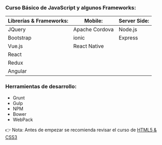 ### Curso Básico de JavaScript y algunos Frameworks:

| Librerías & Frameworks: | Mobile:                 | Server Side:            |
| ----------------------- | ----------------------- | ----------------------- |
| JQuery                  | Apache Cordova          | Node.js                 |
| Bootstrap               | ionic                   | Express                 |
| Vue.js                  | React Native            |                         |
| React                   |                         |                         |
| Redux                   |                         |                         |
| Angular                 |                         |                         |


### Herramientas de desarrollo:
* Grunt
* Gulp
* NPM
* Bower
* WebPack


:point_right: Nota: Antes de empezar se recomienda revisar el curso de [HTML5 & CSS3](https://github.com/ProfeSantiago/HTML5-CSS3)
